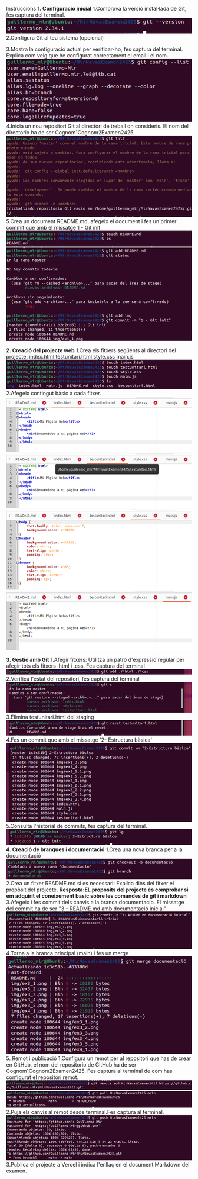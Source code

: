 Instruccions
**1. Configuració inicial**
1.Comprova la versió instal·lada de Git, fes captura del terminal.
![ex1](./img/ex1_1.png)
2.Configura Git al teu sistema (opcional)

3.Mostra la configuració actual per verificar-ho, fes captura del terminal. Explica com veig que he configurat correctament el email i el nom.
![ex1](./img/ex1_3.png)
4.Inicia un nou repositori Git al directori de treball on consideris. El nom del directorio ha de ser Cognom1Cognom2Examen2425.
![ex1](./img/ex1_4.png)
5.Crea un document README.md, afegeix el document i fes un primer commit que amb el missatge 1 - Git init
![ex1](./img/ex1_5.1.png)
![ex1](./img/ex1_5.2.png)

**2. Creació del projecte web**
1.Crea els fitxers següents al directori del projecte:
	index.html
	testunitari.html
	style.css
	main.js
	![ex2](./img/ex2_1.png)
2.Afegeix contingut bàsic a cada fitxer.
![ex2](./img/ex2_2.1.png)
![ex2](./img/ex2_2.2.png)
![ex2](./img/ex2_2.3.png)
![ex2](./img/ex2_2.4.png)

**3. Gestió amb Git**
1.Afegir fitxers:
Utilitza un patró d'expressió regular per afegir tots els fitxers .html i .css. Fes captura del terminal
![ex3](./img/ex3_1.png)
2.Verifica l'estat del repositori, fes captura del terminal
![ex3](./img/ex3_2.png)
3.Elimina testunitari.html del staging
![ex3](./img/ex3_3.png)
4.Fes un commit que amb el missatge '2- Estructura bàsica'
![ex3](./img/ex3_4.png)
5.Consulta l'historial de commits, fes captura del terminal.
![ex3](./img/ex3_5.png)
**4. Creació de branques i documentació**
1.Crea una nova branca per a la documentació
![ex4](./img/ex4_1.png)
2.Crea un fitxer README.md si es necessari:
Explica dins del fitxer el propòsit del projecte.
 **Resposta:EL proposits del projecte és comprobar si em adquirit el coneixement basic sobre les comandes de git i markdown**
3.Afegeix i fes commit dels canvis a la branca documentacio. El missatge del commit ha de ser "3 - README.md amb documentació inicial"
![ex4](./img/ex4_3.png)
4.Torna a la branca principal (main) i fes un merge
![ex4](./img/ex4_4.png)
5. Remot i publicació
1.Configura un remot per al repositori que has de crear en GitHub, el nom del repositorio de GitHub ha de ser Cognom1Cognom2Examen2425. Fes captura al terminal de com has configurat el repositori remot.
![ex5](./img/ex5_1.png)
![ex5](./img/ex5_1.1.png)
2.Puja els canvis al remot desde terminal.Fes captura al terminal.
![ex5](./img/ex5_2.png)
3.Publica el projecte a Vercel i indica l'enllaç en el document Markdown del examen.
